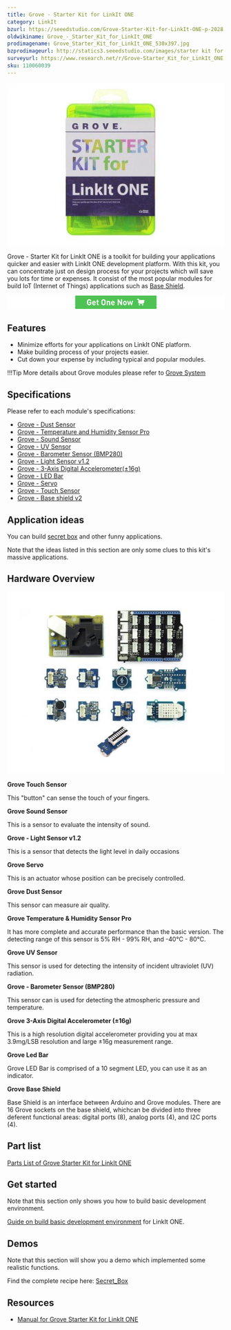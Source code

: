 ```yaml
---
title: Grove - Starter Kit for LinkIt ONE
category: LinkIt
bzurl: https://seeedstudio.com/Grove-Starter-Kit-for-LinkIt-ONE-p-2028.html
oldwikiname: Grove_-_Starter_Kit_for_LinkIt_ONE
prodimagename: Grove_Starter_Kit_for_LinkIt_ONE_530x397.jpg
bzprodimageurl: http://statics3.seeedstudio.com/images/starter kit for linkit one 1.jpg
surveyurl: https://www.research.net/r/Grove-Starter_Kit_for_LinkIt_ONE
sku: 110060039
---
```


![](https://raw.githubusercontent.com/SeeedDocument/Grove-Starter_Kit_for_LinkIt_ONE/master/img/Grove_Starter_Kit_for_LinkIt_ONE_530x397.jpg)

Grove - Starter Kit for LinkIt ONE is a toolkit for building your applications quicker and easier with LinkIt ONE development platform. With this kit, you can concentrate just on design process for your projects which will save you lots for time or expenses. It consist of the most popular modules for build IoT (Internet of Things) applications such as [Base Shield](/Base_Shield_V2).

[![](https://raw.githubusercontent.com/SeeedDocument/common/master/Get_One_Now_Banner.png)](http://www.seeedstudio.com/depot/Grove-Starter-Kit-for-LinkIt-ONE-p-2028.html)

Features
--------

-   Minimize efforts for your applications on LinkIt ONE platform.
-   Make building process of your projects easier.
-   Cut down your expense by including typical and popular modules.

!!!Tip
    More details about Grove modules please refer to [Grove System](http://wiki.seeed.cc/Grove_System/)


Specifications
-------------

Please refer to each module's specifications:

-   [Grove - Dust Sensor](/Grove-Dust_Sensor#Specification)
-   [Grove - Temperature and Humidity Sensor Pro](/Grove-Temperature_and_Humidity_Sensor_Pro#specifications)
-   [Grove - Sound Sensor](/Grove-Sound_Sensor#Specifications)
-   [Grove - UV Sensor](/Grove-UV_Sensor#specifications)
-   [Grove - Barometer Sensor (BMP280)](/Grove-Barometer_Sensor-BMP280#specifications)
-   [Grove - Light Sensor v1.2](/Grove-Light_Sensor)
-   [Grove - 3-Axis Digital Accelerometer(±16g)](/Grove-3-Axis_Digital_Accelerometer-16g)
-   [Grove - LED Bar](/Grove-LED_Bar)
-   [Grove - Servo](/Grove-Servo#Specification)
-   [Grove - Touch Sensor](/Grove-Touch_Sensor#specifications)
-   [Grove - Base shield v2](/Base_Shield_V2)

Application ideas
-----------------

You can build [secret box](/Secret_Box) and other funny applications.

Note that the ideas listed in this section are only some clues to this kit's massive applications.

Hardware Overview
-----------------

![](https://raw.githubusercontent.com/SeeedDocument/Grove-Starter_Kit_for_LinkIt_ONE/master/img/Grove_Starter_Kit_for_LinkIt_ONE_modules.jpg)

**Grove Touch Sensor**

This "button" can sense the touch of your fingers.

**Grove Sound Sensor**

This is a sensor to evaluate the intensity of sound.

**Grove - Light Sensor v1.2**

This is a sensor that detects the light level in daily occasions

**Grove Servo**

This is an actuator whose position can be precisely controlled.

**Grove Dust Sensor**

This sensor can measure air quality.

**Grove Temperature & Humidity Sensor Pro**

It has more complete and accurate performance than the basic version. The detecting range of this sensor is 5% RH - 99% RH, and -40°C - 80°C.

**Grove UV Sensor**

This sensor is used for detecting the intensity of incident ultraviolet (UV) radiation.

**Grove - Barometer Sensor (BMP280)**

This sensor can is used for detecting the atmospheric pressure and temperature.

**Grove 3-Axis Digital Accelerometer (±16g)**

This is a high resolution digital accelerometer providing you at max 3.9mg/LSB resolution and large ±16g measurement range.

**Grove Led Bar**

Grove LED Bar is comprised of a 10 segment LED, you can use it as an indicator.

**Grove Base Shield**

Base Shield is an interface between Arduino and Grove modules. There are 16 Grove sockets on the base shield, whichcan be divided into three deferent functional areas: digital ports (8), analog ports (4), and I2C ports (4).

Part list
---------

[Parts List of Grove Starter Kit for LinkIt ONE](https://raw.githubusercontent.com/SeeedDocument/Grove-Starter_Kit_for_LinkIt_ONE/master/res/Parts_List_Grove_Starter_Kit_for_LinkIt_ONE.pdf)

Get started
-----------

Note that this section only shows you how to build basic development environment.

[Guide on build basic development environment](/LinkIt_ONE) for LinkIt ONE.

Demos
-----

Note that this section will show you a demo which implemented some realistic functions.

Find the complete recipe here: [Secret_Box](/Secret_Box)

Resources
---------

- [Manual for Grove Starter Kit for LinkIt ONE](https://raw.githubusercontent.com/SeeedDocument/Grove-Starter_Kit_for_LinkIt_ONE/master/res/Manual_for_Grove_Starter_kit_for_LinkIt_ONE_compressed.pdf)


<!-- This Markdown file was created from http://www.seeedstudio.com/wiki/Grove_-_Starter_Kit_for_LinkIt_ONE -->
